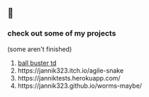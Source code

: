 ## 🐸

### check out some of my projects 
(some aren't finished)
<ol>
  <li><a href="https://jannik323.itch.io/ball-buster-td">ball buster td</a></li>
  <li>https://jannik323.itch.io/agile-snake</li>
  <li><a>https://janniktests.herokuapp.com/</a></li>
  <li><a>https://jannik323.github.io/worms-maybe/</a></li>
  
</ol>
